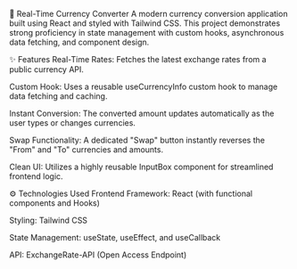 💱 Real-Time Currency Converter
A modern currency conversion application built using React and styled with Tailwind CSS. This project demonstrates strong proficiency in state management with custom hooks, asynchronous data fetching, and component design.

✨ Features
Real-Time Rates: Fetches the latest exchange rates from a public currency API.

Custom Hook: Uses a reusable useCurrencyInfo custom hook to manage data fetching and caching.

Instant Conversion: The converted amount updates automatically as the user types or changes currencies.

Swap Functionality: A dedicated "Swap" button instantly reverses the "From" and "To" currencies and amounts.

Clean UI: Utilizes a highly reusable InputBox component for streamlined frontend logic.

⚙️ Technologies Used
Frontend Framework: React (with functional components and Hooks)

Styling: Tailwind CSS

State Management: useState, useEffect, and useCallback

API: ExchangeRate-API (Open Access Endpoint)